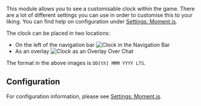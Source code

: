 This module allows you to see a customisable clock within the game. There are a lot of different settings you can use in order to customise this to your liking. You can find help on configuration under [Settings: Moment.js](../../settings.md#moment-js).

The clock can be placed in two locations:

* On the left of the navigation bar
  ![Clock in the Navigation Bar](./navbar.png)
* As an overlay
  ![Clock as an Overlay Over Chat](./chatOverlay.png)

The format in the above images is `DD[th] MMM YYYY LTS`.

## Configuration

For configuration information, please see [Settings: Moment.js](../../settings.md#moment-js).
